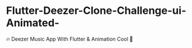 # Flutter-Deezer-Clone-Challenge-ui-Animated-
🔥 Deezer Music App With Flutter &amp; Animation Cool 🚀
